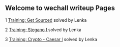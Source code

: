 ## Welcome to wechall writeup Pages

1 [Training: Get Sourced](https://kunting520.github.io/wechall/challenge/training//get_sourced) solved by Lenka

2 [Training: Stegano I ](https://kunting520.github.io/wechall/challenge/training/stegano1) solved by Lenka

3 [Training: Crypto - Caesar I](https://kunting520.github.io/wechall/challenge/training/crypto/caesar) solved by Lenka
